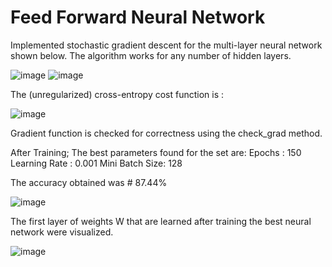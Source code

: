 # Feed Forward Neural Network

Implemented stochastic gradient descent for the multi-layer neural network shown below. The algorithm works for any number of hidden layers.

![image](https://user-images.githubusercontent.com/64325043/226217208-9b87a170-3440-4d0d-a324-5fd6eeb2d65e.png)
![image](https://user-images.githubusercontent.com/64325043/226217192-ada3b6ee-6cae-406d-8cd7-9666b81063a9.png)

The (unregularized) cross-entropy cost function is :

![image](https://user-images.githubusercontent.com/64325043/226217270-8c7c27cf-5f45-4eea-ae86-a50cfe5fcae1.png)




Gradient function is checked for correctness using the check_grad method.

After Training;
The best parameters found for the set are:
Epochs : 150
Learning Rate : 0.001
Mini Batch Size: 128

The accuracy obtained was # 87.44%

![image](https://user-images.githubusercontent.com/64325043/226217358-9c9f6a00-f18b-4ab3-9be9-59422c1d3d8a.png)


The first layer of weights W that are learned after training the best neural network were visualized. 

![image](https://user-images.githubusercontent.com/64325043/226217411-92dcc796-1ee6-4d73-81c2-dd01b67d5551.png)


